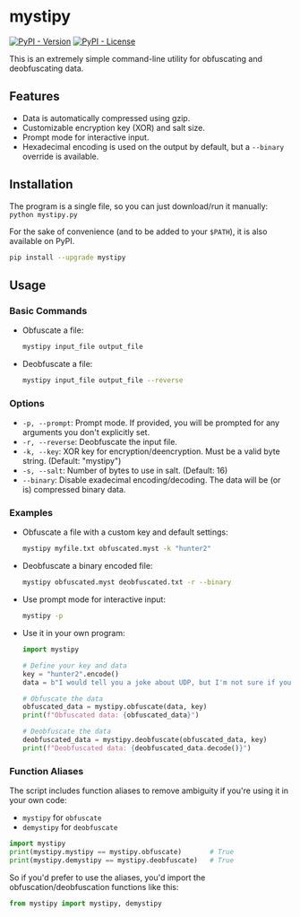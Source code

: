 # mystipy

[![PyPI - Version](https://img.shields.io/pypi/v/mystipy?color=BB34E2)](https://pypi.org/project/mystipy/)
[![PyPI - License](https://img.shields.io/pypi/l/mystipy)](https://github.com/ooojustin/mystipy/blob/main/LICENSE)

This is an extremely simple command-line utility for obfuscating and deobfuscating data.

## Features

- Data is automatically compressed using gzip.
- Customizable encryption key (XOR) and salt size.
- Prompt mode for interactive input.
- Hexadecimal encoding is used on the output by default, but a `--binary` override is available.

## Installation

The program is a single file, so you can just download/run it manually: `python mystipy.py`

For the sake of convenience (and to be added to your `$PATH`), it is also available on PyPI.

```bash
pip install --upgrade mystipy
```

## Usage

### Basic Commands

- Obfuscate a file:

  ```bash
  mystipy input_file output_file
  ```

- Deobfuscate a file:
  ```bash
  mystipy input_file output_file --reverse
  ```

### Options

- `-p, --prompt`: Prompt mode. If provided, you will be prompted for any arguments you don't explicitly set.
- `-r, --reverse`: Deobfuscate the input file.
- `-k, --key`: XOR key for encryption/deencryption. Must be a valid byte string. (Default: "mystipy")
- `-s, --salt`: Number of bytes to use in salt. (Default: 16)
- `--binary`: Disable exadecimal encoding/decoding. The data will be (or is) compressed binary data.

### Examples

- Obfuscate a file with a custom key and default settings:

  ```bash
  mystipy myfile.txt obfuscated.myst -k "hunter2"
  ```

- Deobfuscate a binary encoded file:

  ```bash
  mystipy obfuscated.myst deobfuscated.txt -r --binary
  ```

- Use prompt mode for interactive input:

  ```bash
  mystipy -p
  ```

- Use it in your own program:

  ```python
  import mystipy

  # Define your key and data
  key = "hunter2".encode()
  data = b"I would tell you a joke about UDP, but I'm not sure if you'd get it."

  # Obfuscate the data
  obfuscated_data = mystipy.obfuscate(data, key)
  print(f"Obfuscated data: {obfuscated_data}")

  # Deobfuscate the data
  deobfuscated_data = mystipy.deobfuscate(obfuscated_data, key)
  print(f"Deobfuscated data: {deobfuscated_data.decode()}")
  ```

### Function Aliases

The script includes function aliases to remove ambiguity if you're using it in your own code:

- `mystipy` for `obfuscate`
- `demystipy` for `deobfuscate`

```python
import mystipy
print(mystipy.mystipy == mystipy.obfuscate)       # True
print(mystipy.demystipy == mystipy.deobfuscate)   # True
```

So if you'd prefer to use the aliases, you'd import the obfuscation/deobfuscation functions like this:

```python
from mystipy import mystipy, demystipy
```

